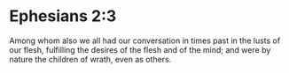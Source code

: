# Ephesians 2:3

Among whom also we all had our conversation in times past in the lusts of our flesh, fulfilling the desires of the flesh and of the mind; and were by nature the children of wrath, even as others.